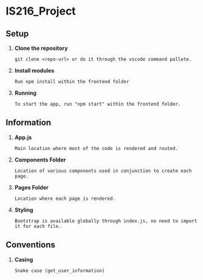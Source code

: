 # IS216_Project

## Setup

1. **Clone the repository**
    ```
    git clone <repo-url> or do it through the vscode command pallete.
    ```
2. **Install modules**
    ```
    Run npm install within the frontend folder
    ```
3. **Running**
    ```
    To start the app, run "npm start" within the frontend folder.
    ```

## Information

1. **App.js**
    ```
    Main location where most of the code is rendered and routed.
    ```
2. **Components Folder**
    ```
    Location of various components used in conjunction to create each page.
    ```
3. **Pages Folder**
    ```
    Location where each page is rendered.
    ```
4. **Styling**
    ```
    Bootstrap is available globally through index.js, no need to import it for each file.
    ```

## Conventions
1. **Casing**
    ```
    Snake case (get_user_information)
    ```

